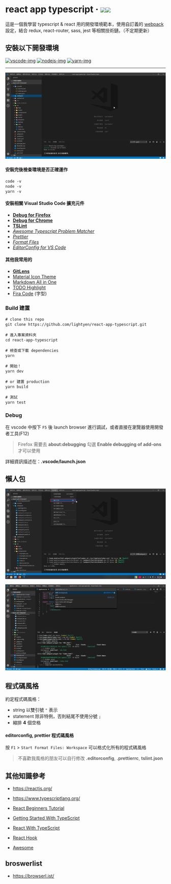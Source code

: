 # react app typescript &middot; ![](https://travis-ci.com/lightyen/react-app-typescript.svg?branch=master)![](https://img.shields.io/github/license/lightyen/react-app-typescript.svg)

這是一個我學習 typescript & react 用的開發環境範本，使用自訂義的 [webpack](https://webpack.js.org/) 設定，結合 redux, react-router, sass, jest 等相關技術鏈。（不定期更新）

## 安裝以下開發環境

<a href="https://code.visualstudio.com">
<img src="https://user-images.githubusercontent.com/49339/32078127-102bbcfe-baa6-11e7-8ab9-b04dcad2035e.png" alt="vscode-img" width="10%"/></a>

<a href="https://nodejs.org">
<img src="https://nodejs.org/static/images/logos/nodejs-new-pantone-black.png" alt="nodejs-img" width="15%"/></a>

<a href="https://yarnpkg.com">
<img src="https://raw.githubusercontent.com/yarnpkg/assets/master/yarn-kitten-full.png" alt="yarn-img" width="15%"/></a>

---

![預覽圖](https://raw.githubusercontent.com/lightyen/react-app-typescript/resources/images/env.png)

#### 安裝完後檢查環境是否正確運作

```shell
code -v
node -v
yarn -v
```

#### 安裝相關 Visual Studio Code 擴充元件

- [**Debug for Firefox**](https://marketplace.visualstudio.com/items?itemName=hbenl.vscode-firefox-debug)
- [**Debug for Chrome**](https://marketplace.visualstudio.com/items?itemName=msjsdiag.debugger-for-chrome)
- [**TSLint**](https://marketplace.visualstudio.com/items?itemName=ms-vscode.vscode-typescript-tslint-plugin)
- [_Awesome Typescript Problem Matcher_](https://marketplace.visualstudio.com/items?itemName=JuanCasanova.awesometypescriptproblemmatcher)
- [_Prettier_](https://marketplace.visualstudio.com/items?itemName=esbenp.prettier-vscode)
- [_Format Files_](https://marketplace.visualstudio.com/items?itemName=jbockle.jbockle-format-files)
- [_EditorConfig for VS Code_](https://marketplace.visualstudio.com/items?itemName=EditorConfig.EditorConfig)

#### 其他我常用的

- [**GitLens**](https://marketplace.visualstudio.com/items?itemName=eamodio.gitlens)
- [Material Icon Theme](https://marketplace.visualstudio.com/items?itemName=PKief.material-icon-theme)
- [Markdown All in One](https://marketplace.visualstudio.com/items?itemName=yzhang.markdown-all-in-one)
- [TODO Highlight](https://marketplace.visualstudio.com/items?itemName=wayou.vscode-todo-highlight)
- [Fira Code](https://github.com/tonsky/FiraCode) (字型)

### Build 建置

```shell
# clone this repo
git clone https://github.com/lightyen/react-app-typescript.git

# 進入專案資料夾
cd react-app-typescript

# 檢查或下載 dependencies
yarn

# 開始！
yarn dev

# or 建置 production
yarn build

# 測試
yarn test
```

### Debug

在 vscode 中按下 `F5` 後 launch browser 進行調試，或者直接在瀏覽器使用開發者工具(F12)

> Firefox 需要去 **about:debugging** 勾選 **Enable debugging of add-ons** 才可以使用

詳細資訊描述在：**.vscode/launch.json**

## 懶人包

![02.png](https://raw.githubusercontent.com/lightyen/react-app-typescript/resources/images/02.png)

![03.png](https://raw.githubusercontent.com/lightyen/react-app-typescript/resources/images/dev.png)

## 程式碼風格

約定程式碼風格：

- string 以雙引號 `"` 表示
- statement 除非特例，否則結尾不使用分號 `;`
- 縮排 **4** 個空格

#### editorconfig, prettier 程式碼風格

按 `F1` > `Start Format Files: Workspace` 可以格式化所有的程式碼風格

> 不喜歡我風格的朋友可以自行修改 **.editorconfig**, **.prettierrc**, **tslint.json**

## 其他知識參考

- https://reactjs.org/
- https://www.typescriptlang.org/

- [React Beginners Tutorial](https://www.youtube.com/watch?v=DLX62G4lc44)
- [Getting Started With TypeScript](https://basarat.gitbooks.io/typescript/content/docs/getting-started.html)
- [React With TypeScript](https://basarat.gitbooks.io/typescript/docs/jsx/react.html)
- [React Hook](https://www.youtube.com/watch?v=wXLf18DsV-I)
- [Awesome](https://github.com/enaqx/awesome-react)

## broswerlist

- https://browserl.ist/
